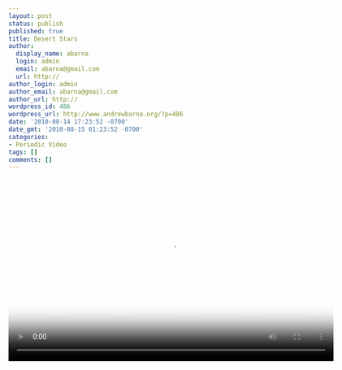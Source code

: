 ```yaml
---
layout: post
status: publish
published: true
title: Desert Stars
author:
  display_name: abarna
  login: admin
  email: abarna@gmail.com
  url: http://
author_login: admin
author_email: abarna@gmail.com
author_url: http://
wordpress_id: 486
wordpress_url: http://www.andrewbarna.org/?p=486
date: '2010-08-14 17:23:52 -0700'
date_gmt: '2010-08-15 01:23:52 -0700'
categories:
- Periodic Video
tags: []
comments: []
---
```

<p><video controls height='360px' width='640px' poster="http:&#47;&#47;www.andrewbarna.org&#47;media&#47;video&#47;20100813_sky&#47;20100813_sky.jpg" loop='true'><br />
	<source src="http:&#47;&#47;www.andrewbarna.org&#47;media&#47;video&#47;20100813_sky&#47;20100813_sky.m4v"  type='video&#47;mp4'><br />
	<source src="http:&#47;&#47;www.andrewbarna.org&#47;media&#47;video&#47;20100813_sky&#47;20100813_sky.3gp"  type='video&#47;3gpp'><br />
	<source src="http:&#47;&#47;www.andrewbarna.org&#47;media&#47;video&#47;20100813_sky&#47;20100813_sky.ogg" type='video&#47;ogg'><br />
	If you are viewing this on Facebook you need to <a href="http:&#47;&#47;www.andrewbarna.org&#47;">go to my website<&#47;a> to actually view the video.<br &#47;><br &#47;>If you are at my website and you are seeing this, your browser does not support the <a href="http:&#47;&#47;en.wikipedia.org&#47;wiki&#47;HTML5_video">HTML5 Video tag<&#47;a>. You may <a href="http:&#47;&#47;www.andrewbarna.org&#47;media&#47;video&#47;20100813_sky&#47;20100813_sky.m4v">download the video<&#47;a> instead.<br />
<&#47;video></p>
